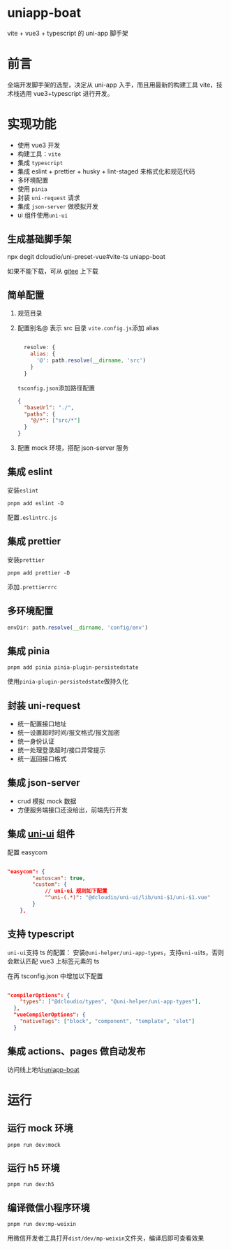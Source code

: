 # uniapp-boat

vite + vue3 + typescript 的 uni-app 脚手架

# 前言

全端开发脚手架的选型，决定从 uni-app 入手，而且用最新的构建工具 vite，技术栈选用 vue3+typescript 进行开发。

# 实现功能

- 使用 vue3 开发
- 构建工具：`vite`
- 集成 `typescript`
- 集成 eslint + prettier + husky + lint-staged 来格式化和规范代码
- 多环境配置
- 使用 `pinia`
- 封装 `uni-request` 请求
- 集成 `json-server` 做模拟开发
- ui 组件使用`uni-ui`

## 生成基础脚手架

npx degit dcloudio/uni-preset-vue#vite-ts uniapp-boat

如果不能下载，可从 [gitee](https://gitee.com/dcloud/uni-preset-vue/repository/archive/vite-ts.zip) 上下载

## 简单配置

1. 规范目录

2. 配置别名@ 表示 src 目录
   `vite.config.js`添加 alias

   ```js

     resolve: {
       alias: {
         '@': path.resolve(__dirname, 'src')
       }
     }

   ```

   `tsconfig.json`添加路径配置

   ```json
   {
     "baseUrl": "./",
     "paths": {
       "@/*": ["src/*"]
     }
   }
   ```

3. 配置 mock 环境，搭配 json-server 服务

## 集成 eslint

安装`eslint`

`pnpm add eslint -D`

配置`.eslintrc.js`

## 集成 prettier

安装`prettier`

`pnpm add prettier -D`

添加`.prettierrrc`

## 多环境配置

```js
envDir: path.resolve(__dirname, 'config/env')
```

## 集成 pinia

`pnpm add pinia pinia-plugin-persistedstate`

使用`pinia-plugin-persistedstate`做持久化

## 封装 uni-request

- 统一配置接口地址
- 统一设置超时时间/报文格式/报文加密
- 统一身份认证
- 统一处理登录超时/接口异常提示
- 统一返回接口格式

## 集成 json-server

- crud 模拟 mock 数据
- 方便服务端接口还没给出，前端先行开发

## 集成 [uni-ui](https://uniapp.dcloud.net.cn/component/uniui/uni-ui.html) 组件

配置 easycom

```json

"easycom": {
		"autoscan": true,
		"custom": {
			// uni-ui 规则如下配置
			"^uni-(.*)": "@dcloudio/uni-ui/lib/uni-$1/uni-$1.vue"
		}
	},
```

## 支持 typescript

`uni-ui`支持 ts 的配置：
安装`@uni-helper/uni-app-types`，支持`uni-ui`ts，否则会默认匹配 vue3 上标签元素的 ts

在再 tsconfig.json 中增加以下配置

```json

"compilerOptions": {
    "types": ["@dcloudio/types", "@uni-helper/uni-app-types"],
  },
  "vueCompilerOptions": {
    "nativeTags": ["block", "component", "template", "slot"]
  }
```

## 集成 actions、pages 做自动发布

访问线上地址[uniapp-boat](https://yaolx.github.io/uniapp-boat/)

# 运行

## 运行 mock 环境

`pnpm run dev:mock`

## 运行 h5 环境

`pnpm run dev:h5`

## 编译微信小程序环境

`pnpm run dev:mp-weixin`

用微信开发者工具打开`dist/dev/mp-weixin`文件夹，编译后即可查看效果
